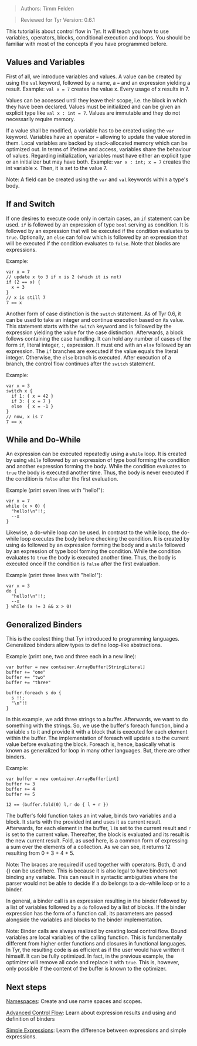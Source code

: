 > Authors: Timm Felden

> Reviewed for Tyr Version: 0.6.1

This tutorial is about control flow in Tyr.
It will teach you how to use variables, operators, blocks, conditional execution and loops.
You should be familiar with most of the concepts if you have programmed before.


## Values and Variables

First of all, we introduce variables and values.
A value can be created by using the ```val``` keyword, followed by a name, a ```=``` and an expression yielding a result.
Example: ```val x = 7``` creates the value x. Every usage of x results in 7.

Values can be accessed until they leave their scope, i.e. the block in which they have been declared.
Values must be initialized and can be given an explicit type like ```val x : int = 7```.
Values are immutable and they do not necessarily require memory.

If a value shall be modified, a variable has to be created using the ```var``` keyword.
Variables have an operator ```=``` allowing to update the value stored in them.
Local variables are backed by stack-allocated memory which can be optimized out.
In terms of lifetime and access, variables share the behaviour of values.
Regarding initialization, variables must have either an explicit type or an initializer but may have both.
Example: ```var x : int; x = 7``` creates the int variable x. Then, it is set to the value 7.

Note: A field can be created using the ```var``` and ```val``` keywords within a type's body.


## If and Switch

If one desires to execute code only in certain cases, an ```if``` statement can be used.
```if``` is followed by an expression of type ```bool``` serving as condition.
It is followed by an expression that will be executed if the condition evaluates to ```true```.
Optionally, an ```else``` can follow which is followed by an expression that will be executed if the condition evaluates to ```false```.
Note that blocks are expressions.

Example:
```
var x = 7
// update x to 3 if x is 2 (which it is not)
if (2 == x) {
  x = 3
}
// x is still 7
7 == x
```


Another form of case distinction is the ```switch``` statement.
As of Tyr 0.6, it can be used to take an integer and continue execution based on its value.
This statement starts with the ```switch``` keyword and is followed by the expression yielding the value for the case distinction.
Afterwards, a block follows containing the case handling.
It can hold any number of cases of the form ```if```, literal integer, ```:```, expression.
It must end with an ```else``` followed by an expression.
The ```if``` branches are executed if the value equals the literal integer.
Otherwise, the ```else``` branch is executed.
After execution of a branch, the control flow continues after the ```switch``` statement.


Example:
```
var x = 3
switch x {
  if 1: { x = 42 }
  if 3: { x = 7 }
  else  { x = -1 }
}
// now, x is 7
7 == x
```


## While and Do-While

An expression can be executed repeatedly using a ```while``` loop.
It is created by using ```while``` followed by an expression of type bool forming the condition and another expression forming the body.
While the condition evaluates to ```true``` the body is executed another time.
Thus, the body is never executed if the condition is ```false``` after the first evaluation.

Example (print seven lines with "hello!"):
```
var x = 7
while (x > 0) {
  "hello!\n"!!;
  --x
}
```

Likewise, a do-while loop can be used.
In contrast to the while loop, the do-while loop executes the body before checking the condition.
It is created by using ```do``` followed by an expression forming the body and a ```while``` followed by an expression of type bool forming the condition.
While the condition evaluates to ```true``` the body is executed another time.
Thus, the body is executed once if the condition is ```false``` after the first evaluation.

Example (print three lines with "hello!"):
```
var x = 3
do {
  "hello!\n"!!;
  --x
} while (x != 3 && x > 0)
```


## Generalized Binders

This is the coolest thing that Tyr introduced to programming languages.
Generalized binders allow types to define loop-like abstractions.

Example (print one, two and three each in a new line):
```
var buffer = new container.ArrayBuffer[StringLiteral]
buffer += "one"
buffer += "two"
buffer += "three"

buffer.foreach s do {
  s !!;
  "\n"!!
}
```
In this example, we add three strings to a buffer.
Afterwards, we want to do something with the strings.
So, we use the buffer's foreach function, bind a variable ```s``` to it and provide it with a block that is executed for each element within the buffer.
The implementation of foreach will update s to the current value before evaluating the block.
Foreach is, hence, basically what is known as generalized for loop in many other languages.
But, there are other binders.

Example:
```
var buffer = new container.ArrayBuffer[int]
buffer += 3
buffer += 4
buffer += 5

12 == (buffer.fold(0) l,r do { l + r })
```
The buffer's fold function takes an int value, binds two variables and a block.
It starts with the provided int and uses it as current result.
Afterwards, for each element in the buffer, ```l``` is set to the current result and ```r``` is set to the current value.
Thereafter, the block is evaluated and its result is the new current result.
Fold, as used here, is a common form of expressing a sum over the elements of a collection.
As we can see, it returns 12 resulting from 0 + 3 + 4 + 5.

Note: The braces are required if used together with operators.
Both, () and {} can be used here.
This is because it is also legal to have binders not binding any variable.
This can result in syntactic ambiguities where the parser would not be able to decide if a do belongs to a do-while loop or to a binder.

In general, a binder call is an expression resulting in the binder followed by a list of variables followed by a ```do``` followed by a list of blocks.
If the binder expression has the form of a function call, its parameters are passed alongside the variables and blocks to the binder implementation.

Note: Binder calls are always realized by creating local control flow.
Bound variables are local variables of the calling function.
This is fundamentally different from higher order functions and closures in functional languages.
In Tyr, the resulting code is as efficient as if the user would have written it himself.
It can be fully optimized.
In fact, in the previous example, the optimizer will remove all code and replace it with ```true```.
This is, however, only possible if the content of the buffer is known to the optimizer.


## Next steps

[Namespaces](https://github.com/tyr-lang/tutorials/tree/master/beginner/Namespaces): Create and use name spaces and scopes.

[Advanced Control Flow](https://github.com/tyr-lang/tutorials/tree/master/advanced/ControlFlow): Learn about expression results and using and definition of binders

[Simple Expressions](https://github.com/tyr-lang/tutorials/tree/master/expert/SimpleExpression): Learn the difference between expressions and simple expressions.
